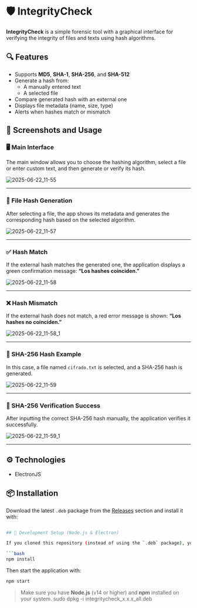 # 🛡️ IntegrityCheck

**IntegrityCheck** is a simple forensic tool with a graphical interface for verifying the integrity of files and texts using hash algorithms.

## 🔍 Features

- Supports **MD5**, **SHA-1**, **SHA-256**, and **SHA-512**
- Generate a hash from:
  - A manually entered text
  - A selected file
- Compare generated hash with an external one
- Displays file metadata (name, size, type)
- Alerts when hashes match or mismatch

## 📸 Screenshots and Usage

### 🖥️ Main Interface
The main window allows you to choose the hashing algorithm, select a file or enter custom text, and then generate or verify its hash.

![2025-06-22_11-55](https://github.com/user-attachments/assets/d0682e43-5a40-42da-a535-d5c5a75c24fd)

---

### 📂 File Hash Generation
After selecting a file, the app shows its metadata and generates the corresponding hash based on the selected algorithm.

![2025-06-22_11-57](https://github.com/user-attachments/assets/ea0e0108-465a-43c3-b40e-386c79f6e886)

---

### ✅ Hash Match
If the external hash matches the generated one, the application displays a green confirmation message:
**“Los hashes coinciden.”**

![2025-06-22_11-58](https://github.com/user-attachments/assets/e3a60b5c-6a2e-414a-83a8-9fbd0b5fcf23)

---

### ❌ Hash Mismatch
If the external hash does not match, a red error message is shown:
**“Los hashes no coinciden.”**

![2025-06-22_11-58_1](https://github.com/user-attachments/assets/796a3f62-a19c-459b-9104-a33793ef6db9)

---

### 🔐 SHA-256 Hash Example
In this case, a file named `cifrado.txt` is selected, and a SHA-256 hash is generated.

![2025-06-22_11-59](https://github.com/user-attachments/assets/24476bf0-c22a-4d7d-a740-9e4fe3223190)

---

### 🧾 SHA-256 Verification Success
After inputting the correct SHA-256 hash manually, the application verifies it successfully.

![2025-06-22_11-59_1](https://github.com/user-attachments/assets/eb1fb951-6769-401d-80ee-76fa0915301c)

---

## ⚙️ Technologies

- ElectronJS

## 📦 Installation

Download the latest `.deb` package from the [Releases](https://github.com/yourusername/integritycheck/releases) section and install it with:

```bash

## 🧰 Development Setup (Node.js & Electron)

If you cloned this repository (instead of using the `.deb` package), you need to install the dependencies first:

```bash
npm install
```

Then start the application with:

```bash
npm start
```

> Make sure you have **Node.js** (v14 or higher) and **npm** installed on your system.
sudo dpkg -i integritycheck_x.x.x_all.deb
